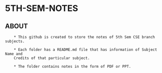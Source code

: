 # 5TH-SEM-NOTES

## ABOUT

        * This github is created to store the notes of 5th Sem CSE branch subjects.
        
        * Each folder has a README.md file that has information of Subject Name and 
        Credits of that particular subject.
        
        * The folder contains notes in the form of PDF or PPT.
        
